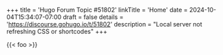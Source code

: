 +++
title = 'Hugo Forum Topic #51802'
linkTitle = 'Home'
date = 2024-10-04T15:34:07-07:00
draft = false
details = 'https://discourse.gohugo.io/t/51802'
description = "Local server not refreshing CSS or shortcodes"
+++

{{< foo >}}
